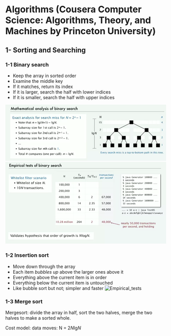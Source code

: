 # Algorithms (Cousera Computer Science: Algorithms, Theory, and Machines by Princeton University)
## 1- Sorting and Searching
### 1-1 Binary search
* Keep the array in sorted order
* Examine the middle key
* If it matches, return its index
* If it is larger, search the half with lower indices
* If it is smaller, search the half with upper indices

![Math_analysis](https://raw.githubusercontent.com/SiZHANG0303/Algorithms/master/Mathematical_analysis_of_binary_search.png)
![Empirical_tests](https://raw.githubusercontent.com/SiZHANG0303/Algorithms/master/Empirical_tests_of_binary_search.png)
### 1-2 Insertion sort
* Move down through the array
* Each item *bubbles up* above the larger ones above it
* Everything above the current item is in order
* Everything below the current item is untouched
* Like bubble sort but not; simpler and faster
![Empirical_tests]()

### 1-3 Merge sort
Mergesort: divide the array in half, sort the two halves, merge the two halves to make a sorted whole.
<br>

Cost model: data moves: N = 2*N*lg*N*
